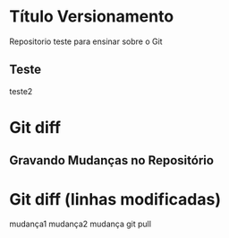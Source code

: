 # Título Versionamento

Repositorio teste para ensinar sobre o Git

## Teste

teste2

# Git diff
## Gravando Mudanças no Repositório
# Git diff (linhas modificadas)
mudança1
mudança2
mudança git pull
